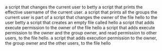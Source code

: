a script that changes the current user to betty
a script that prints the effective username of the current user.
a script that prints all the groups the current user is part of
a script that changes the owner of the file hello to the user betty
 a script that creates an empty file called hello
a script that adds execute permission to the owner of the file hello
a script that adds execute permission to the owner and the group owner, and read permission to other users, to the file hello.
a script that adds execution permission to the owner, the group owner and the other users, to the file hello

